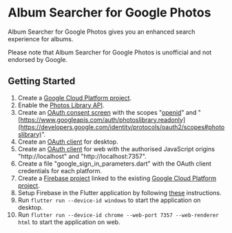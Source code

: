 # Album Searcher for Google Photos

Album Searcher for Google Photos gives you an enhanced search experience for albums.

Please note that Album Searcher for Google Photos is unofficial and not endorsed by Google.

## Getting Started

1. Create a [Google Cloud Platform project](https://console.cloud.google.com/projectcreate).
2. Enable the [Photos Library API](https://console.cloud.google.com/apis/library/photoslibrary.googleapis.com).
3. Create an [OAuth consent screen](https://console.cloud.google.com/apis/credentials/consent) with the scopes "[openid](https://developers.google.com/identity/protocols/oauth2/scopes#oauth2)" and "[https://www.googleapis.com/auth/photoslibrary.readonly](https://developers.google.com/identity/protocols/oauth2/scopes#photoslibrary)".
4. Create an [OAuth client](https://console.cloud.google.com/apis/credentials/oauthclient) for desktop.
5. Create an [OAuth client](https://console.cloud.google.com/apis/credentials/oauthclient) for web with the authorised JavaScript origins "http://localhost" and "http://localhost:7357".
6. Create a file "google_sign_in_parameters.dart" with the OAuth client credentials for each platform.
7. Create a [Firebase project](https://console.firebase.google.com) linked to the existing [Google Cloud Platform project](https://console.cloud.google.com).
8. Setup Firebase in the Flutter application by following [these](https://firebase.google.com/docs/flutter/setup) instructions.
9. Run `flutter run --device-id windows` to start the application on desktop.
10. Run `flutter run --device-id chrome --web-port 7357 --web-renderer html` to start the application on web.

